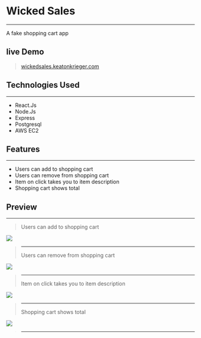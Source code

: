 # Wicked Sales 
---
 A fake shopping cart app

## live Demo
>[wickedsales.keatonkrieger.com](https://wickedsales.keatonkrieger.com/)

## Technologies Used
---
- React.Js
- Node.Js
- Express
- Postgresql
- AWS EC2

## Features
---
- Users can add to shopping cart
- Users can remove from shopping cart
- Item on click takes you to item description
- Shopping cart shows total

## Preview
---
>Users can add to shopping cart

![](./preview/WickedSales-Add-Cart.gif)
> ---
>Users can remove from shopping cart

![](./preview/WickedSales-Remove-Cart.gif)
> ---
>Item on click takes you to item description

![](./preview/WickedSales-Item-details.gif)
> ---
>Shopping cart shows total

![](./preview/WickedSales-Cart-Total.gif)
> ---
